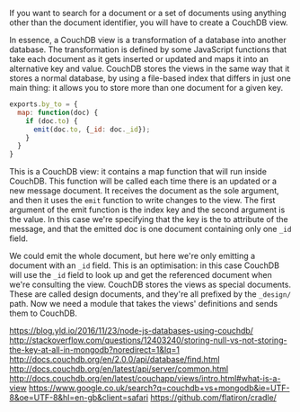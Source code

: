 If you want to search for a document or a set of documents using anything other
than the document identifier, you will have to create a CouchDB view.

In essence, a CouchDB view is a transformation of a database into another database. The transformation is defined by some JavaScript functions that take each document as it gets inserted or updated and maps it into an alternative key and value. CouchDB stores the views in the same way that it stores a normal database, by using a file-based index that differs in just one main thing: it allows you to store more than one document for a given key.

```js
exports.by_to = {  
  map: function(doc) {
    if (doc.to) {
      emit(doc.to, {_id: doc._id});
    }
  }
}
```

This is a CouchDB view: it contains a map function that will run inside CouchDB. This function will be called each time there is an updated or a new message document. It receives the document as the sole argument, and then it uses the `emit` function to write changes to the view. The first argument of the emit function is the index key and the second argument is the value. In this case we're specifying that the key is the to attribute of the message, and that the emitted doc is one document containing only one `_id` field.

We could emit the whole document, but here we're only emitting a document with an `_id` field. This is an optimisation: in this case CouchDB will use the `_id` field to look up and get the referenced document when we're consulting the view.
CouchDB stores the views as special documents. These are called design documents, and they're all prefixed by the `_design/` path. Now we need a module that takes the views' definitions and sends them to CouchDB.



https://blog.yld.io/2016/11/23/node-js-databases-using-couchdb/
http://stackoverflow.com/questions/12403240/storing-null-vs-not-storing-the-key-at-all-in-mongodb?noredirect=1&lq=1
http://docs.couchdb.org/en/2.0.0/api/database/find.html
http://docs.couchdb.org/en/latest/api/server/common.html
http://docs.couchdb.org/en/latest/couchapp/views/intro.html#what-is-a-view
https://www.google.co.uk/search?q=couchdb+vs+mongodb&ie=UTF-8&oe=UTF-8&hl=en-gb&client=safari
https://github.com/flatiron/cradle/
